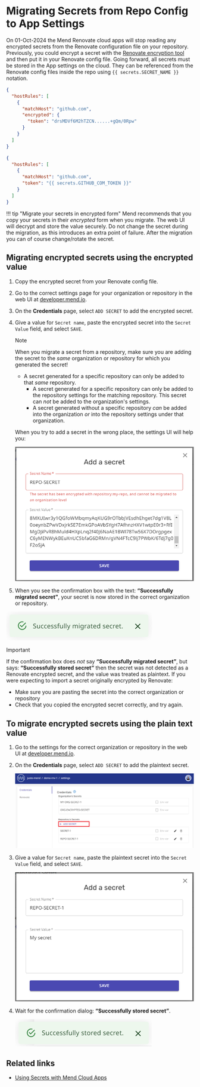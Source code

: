 # Migrating Secrets from Repo Config to App Settings

On 01-Oct-2024 the Mend Renovate cloud apps will stop reading any encrypted secrets from the Renovate configuration file on your repository.
Previously, you could encrypt a secret with the [Renovate encryption tool](https://app.renovatebot.com/encrypt) and then put it in your Renovate config file.
Going forward, all secrets must be stored in the App settings on the cloud.
They can be referenced from the Renovate config files inside the repo using `{{ secrets.SECRET_NAME }}` notation.

```json title "Deprecated: example of encrypted secrets in Renovate config"
{
  "hostRules": [
    {
      "matchHost": "github.com",
      "encrypted": {
        "token": "drsMDVf6M2hTZCN......+gQm/0Rpw"
      }
    }
  ]
}
```


```json "Correct method: reference app secrets in the Renovate config"
{
  "hostRules": [
    {
      "matchHost": "github.com",
      "token": "{{ secrets.GITHUB_COM_TOKEN }}"
    }
  ]
}
```

<!-- prettier-ignore -->
!!! tip "Migrate your secrets in encrypted form"
    Mend recommends that you copy your secrets in their _encrypted_ form when you migrate.
    The web UI will decrypt and store the value securely.
    Do not change the secret during the migration, as this introduces an extra point of failure.
    After the migration you can of course change/rotate the secret.

## Migrating encrypted secrets using the encrypted value

1. Copy the encrypted secret from your Renovate config file.

2. Go to the correct settings page for your organization or repository in the web UI at [developer.mend.io](https://developer.mend.io).

3. On the **Credentials** page, select `ADD SECRET` to add the encrypted secret.

4. Give a value for `Secret name`, paste the encrypted secret into the `Secret Value` field, and select `SAVE`.

   > [!NOTE]
   >
   > When you migrate a secret from a repository, make sure you are adding the secret to the _same_ organization or repository for which you generated the secret!
   >
   > - A secret generated for a specific repository can only be added to that _same_ repository.
   >   - A secret generated for a specific repository can only be added to the repository settings for the matching repository. This secret can _not_ be added to the organization's settings.
   >   - A secret generated without a specific repository _can_ be added into the organization _or_ into the repository settings under that organization.

   When you try to add a secret in the wrong place, the settings UI will help you:

   ![Migrating secrets error](../assets/images/app-settings/encrypted-secrets-error.png)

5. When you see the confirmation box with the text: **“Successfully migrated secret”**, your secret is now stored in the correct organization or repository.

![Successfully migrated secret](../assets/images/app-settings/stored-secret-encrypted.png)

> [!IMPORTANT]
>
> If the confirmation box does _not_ say **“Successfully migrated secret”**, but says: **“Successfully stored secret”** then the secret was not detected as a Renovate encrypted secret, and the value was treated as plaintext.
> If you were expecting to import a secret originally encrypted by Renovate:
>
> - Make sure you are pasting the secret into the correct organization or repository
> - Check that you copied the encrypted secret correctly, and try again.

## To migrate encrypted secrets using the plain text value

1. Go to the settings for the correct organization or repository in the web UI at [developer.mend.io](https://developer.mend.io).

2. On the **Credentials** page, select `ADD SECRET` to add the plaintext secret.

   ![Add repo secret](../assets/images/app-settings/add-repo-secret.png)

3. Give a value for `Secret name`, paste the plaintext secret into the `Secret Value` field, and select `SAVE`.

   ![Add a Secret dialog box](../assets/images/app-settings/add-a-secret.png)

4. Wait for the confirmation dialog: **“Successfully stored secret”**.

   ![Successfully stored secret](../assets/images/app-settings/stored-secret-plaintext.png)

## Related links

- [Using Secrets with Mend Cloud Apps](app-secrets.md)
